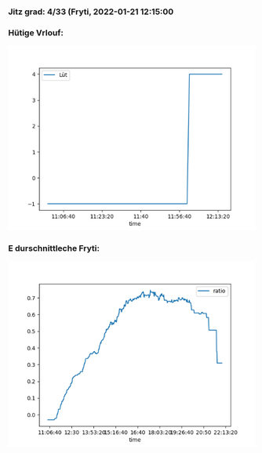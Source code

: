 ### Jitz grad: 4/33 (Fryti, 2022-01-21 12:15:00

### Hütige Vrlouf:
![Graph](Today.png)

### E durschnittleche Fryti:
![Graph](Fryti.png)